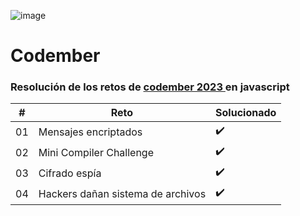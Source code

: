 ![image](https://github.com/JoseADios/codember/assets/92332086/daa254d5-bd9a-4e5a-b383-a176c889056b)

# Codember

### Resolución de los retos de [codember 2023 ](https://codember.dev/) en javascript

|  # |           Reto                    | Solucionado |
|----|-----------------------------------|-------------|
| 01 | Mensajes encriptados              |     ✔️     |
| 02 | Mini Compiler Challenge           |     ✔️     |
| 03 | Cifrado espía                     |     ✔️     |
| 04 | Hackers dañan sistema de archivos |     ✔️     |
